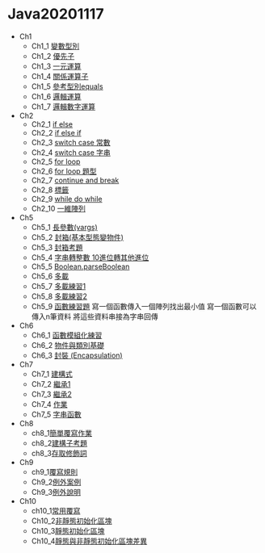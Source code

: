 # Java20201117
+ Ch1
  * Ch1_1 [變數型別](https://github.com/xvpowerg/java20201117/blob/main/ch1_20201117/Ch1_1.java)
  * Ch1_2 [優先子](https://github.com/xvpowerg/java20201117/blob/main/ch1_20201117/Ch1_2.java)
  * Ch1_3 [一元運算](https://github.com/xvpowerg/java20201117/blob/main/ch1_20201117/Ch1_3.java)
  * Ch1_4 [關係運算子](https://github.com/xvpowerg/java20201117/blob/main/ch1_20201117/Ch1_4.java)
  * Ch1_5 [參考型別equals](https://github.com/xvpowerg/java20201117/blob/main/ch1_20201117/Ch1_5.java)
  * Ch1_6 [邏輯運算](https://github.com/xvpowerg/java20201117/blob/main/ch1_20201117/Ch1_6.java)
  * Ch1_7 [邏輯數字運算](https://github.com/xvpowerg/java20201117/blob/main/ch1_20201117/Ch1_7.java)
+ Ch2
  * Ch2_1 [if else](https://github.com/xvpowerg/java20201117/blob/main/ch2_20201119/Ch2_1.java)
  * Ch2_2 [if else if](https://github.com/xvpowerg/java20201117/blob/main/ch2_20201119/Ch2_2.java)
  * Ch2_3 [switch case 常數](https://github.com/xvpowerg/java20201117/blob/main/ch2_20201119/Ch2_3.java)
  * Ch2_4 [switch case 字串](https://github.com/xvpowerg/java20201117/blob/main/ch2_20201119/Ch2_4.java)
  * Ch2_5 [for loop](https://github.com/xvpowerg/java20201117/blob/main/ch2_20201119/Ch2_5.java)
  * Ch2_6 [for loop 題型](https://github.com/xvpowerg/java20201117/blob/main/ch2_20201119/Ch2_6.java)
  * Ch2_7 [continue and break](https://github.com/xvpowerg/java20201117/blob/main/ch2_20201119/Ch2_7.java)
  * Ch2_8 [標籤](https://github.com/xvpowerg/java20201117/blob/main/ch2_20201119/Ch2_8.java)
  * Ch2_9 [while do while](https://github.com/xvpowerg/java20201117/blob/main/ch2_20201119/Ch2_9.java)
  * Ch2_10 [一維陣列](https://github.com/xvpowerg/java20201117/blob/main/ch2_20201119/Ch2_10.java)
+ Ch5
   * Ch5_1 [長參數(vargs)](https://github.com/xvpowerg/java20201117/blob/main/ch5_20201201/Ch5_1.java)
   * Ch5_2 [封箱(基本型態變物件)](https://github.com/xvpowerg/java20201117/blob/main/ch5_20201201/Ch5_2.java)
   * Ch5_3 [封箱考題](https://github.com/xvpowerg/java20201117/blob/main/ch5_20201201/Ch5_3.java)
   * Ch5_4 [字串轉整數 10進位轉其他進位](https://github.com/xvpowerg/java20201117/blob/main/ch5_20201201/Ch5_4.java)
   * Ch5_5 [Boolean.parseBoolean](https://github.com/xvpowerg/java20201117/blob/main/ch5_20201201/Ch5_5.java)
   * Ch5_6 [多載](https://github.com/xvpowerg/java20201117/blob/main/ch5_20201201/Ch5_6.java)
   * Ch5_7 [多載練習1](https://github.com/xvpowerg/java20201117/blob/main/ch5_20201201/Ch5_7.java)
   * Ch5_8 [多載練習2](https://github.com/xvpowerg/java20201117/blob/main/ch5_20201201/Ch5_8.java)
   * Ch5_9 [函數練習題](https://github.com/xvpowerg/java20201117/blob/main/ch5_20201201/Ch5_9.java) 寫一個函數傳入一個陣列找出最小值 寫一個函數可以傳入n筆資料 將這些資料串接為字串回傳
+ Ch6
   * Ch6_1 [函數模組化練習](https://github.com/xvpowerg/java20201117/blob/main/ch5_20201201/Ch6_1.java)
   * Ch6_2 [物件與類別基礎](https://github.com/xvpowerg/java20201117/blob/main/ch5_20201201/Ch6_2.java)
   * Ch6_3 [封裝 (Encapsulation)](https://github.com/xvpowerg/java20201117/blob/main/ch5_20201201/Ch6_3.java)
+ Ch7
   * Ch7_1 [建構式](https://github.com/xvpowerg/java20201117/blob/main/ch7_20201208/ch7_1_construct/Ch7_1.java)
   * Ch7_2 [繼承1](https://github.com/xvpowerg/java20201117/blob/main/ch7_20201208//ch7_2_extends_part1/Ch7_2.java)
   * Ch7_3 [繼承2](https://github.com/xvpowerg/java20201117/blob/main/ch7_20201208/ch7_3_extends_part2/Ch7_3.java)
   * Ch7_4 [作業](https://github.com/xvpowerg/java20201117/blob/main/ch7_20201208/ch7_4_HomeWork/Ch7_4.java)
   * Ch7_5 [字串函數](https://github.com/xvpowerg/java20201117/blob/main/ch7_20201208/ch7_5_StringMethod/Ch7_5.java)   
+ Ch8
  * ch8_1[簡單覆寫作業](https://github.com/xvpowerg/java20201117/tree/main/ch8_20201210/ch8_1_override)
  * ch8_2[建構子考題](https://github.com/xvpowerg/java20201117/tree/main/ch8_20201210/ch8_2_test1)
  * ch8_3[存取修飾詞](https://github.com/xvpowerg/java20201117/blob/main/ch8_20201210/ch8_3_modifier/Ch8_3.java)
+ Ch9
  * ch9_1[覆寫規則](https://github.com/xvpowerg/java20201117/tree/main/ch9_20201215/ch9_1_override1)
  * Ch9_2[例外案例](https://github.com/xvpowerg/java20201117/tree/main/ch9_20201215/ch9_2_exception1)
  * Ch9_3[例外說明](https://github.com/xvpowerg/java20201117/tree/main/ch9_20201215/ch9_2_exception2)  
+ Ch10
  * ch10_1[常用覆寫](https://github.com/xvpowerg/java20201117/tree/main/ch10_20201217/ch10_1_obj_override)
  * Ch10_2[非靜態初始化區塊](https://github.com/xvpowerg/java20201117/tree/main/ch10_20201217/ch10_2_initblock1)
  * Ch10_3[靜態初始化區塊](https://github.com/xvpowerg/java20201117/tree/main/ch10_20201217/ch10_3_staticInitblock2)   
  * Ch10_4[靜態與非靜態初始化區塊差異](https://github.com/xvpowerg/java20201117/tree/main/ch10_20201217/ch10_4_stnotst)   
  
